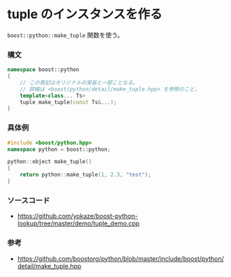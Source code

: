 # tuple のインスタンスを作る

```boost::python::make_tuple``` 関数を使う。

### 構文
```cpp
namespace boost::python
{
    // この表記はオリジナルの実装と一部ことなる。
    // 詳細は <boost/python/detail/make_tuple.hpp> を参照のこと。
    template<class... Ts>
    tuple make_tuple(const Ts&...);
}
```

### 具体例
```cpp
#include <boost/python.hpp>
namespace python = boost::python;

python::object make_tuple()
{
    return python::make_tuple(1, 2.3, "test");
}
```

### ソースコード
- https://github.com/yokaze/boost-python-lookup/tree/master/demo/tuple_demo.cpp

### 参考
- https://github.com/boostorg/python/blob/master/include/boost/python/detail/make_tuple.hpp
